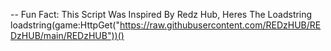 -- Fun Fact: This Script Was Inspired By Redz Hub, Heres The Loadstring loadstring(game:HttpGet("https://raw.githubusercontent.com/REDzHUB/REDzHUB/main/REDzHUB"))()

